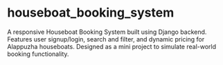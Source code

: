 # houseboat_booking_system
A responsive Houseboat Booking System built using Django backend. Features user signup/login, search and filter, and dynamic pricing for Alappuzha houseboats. Designed as a mini project to simulate real-world booking functionality.
